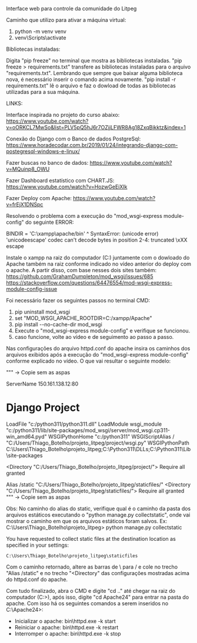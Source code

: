 Interface web para controle da comunidade do Litpeg

Caminho que utilizo para ativar a máquina virtual: 
1) python -m venv venv
2) venv\Scripts\activate

Bibliotecas instaladas:

Digita "pip freeze" no terminal que mostra as bibliotecas instaladas. "pip freeze > requirements.txt" transfere as bibliotecas instaladas para o arquivo "requirements.txt". Lembrando que sempre que baixar alguma biblioteca nova, é necessário inserir o comando acima novamente. "pip install -r requirements.txt" lê o arquivo e faz o dowload de todas as bibliotecas utilizadas para a sua máquina.


LINKS:

Interface inspirada no projeto do curso abaixo:
https://www.youtube.com/watch?v=oORKCL7MwSo&list=PLV5pQ5hJ6r7OZjjLFWR8Ag18ZxqBikktz&index=1

Conexão do Django com o Banco de dados PostgreSql:
https://www.horadecodar.com.br/2019/01/24/integrando-django-com-postegresql-windows-e-linux/

Fazer buscas no banco de dados:
https://www.youtube.com/watch?v=MQuinp8_OWU

Fazer Dashboard estatístico com CHART.JS:
https://www.youtube.com/watch?v=HozwGeEiXIk

Fazer Deploy com Apache:
https://www.youtube.com/watch?v=frEjX1DNSpc

Resolvendo o problema com a execução do "mod_wsgi-express module-config" do seguinte ERROR: 

BINDIR = 'C:\xampp\apache/bin'
^
SyntaxError: (unicode error) 'unicodeescape' codec can't decode bytes in position 2-4: truncated \xXX escape

Instale o xampp na raiz do computador (C:) juntamente com o dowloado do Apache também na raiz conforme indicado no vídeo anterior do deploy com o apache.
A partir disso, com base nesses dois sites também:
https://github.com/GrahamDumpleton/mod_wsgi/issues/685
https://stackoverflow.com/questions/64476554/mod-wsgi-express-module-config-issue

Foi necessário fazer os seguintes passos no terminal CMD:
1) pip uninstall mod_wsgi
2) set "MOD_WSGI_APACHE_ROOTDIR=C:/xampp/Apache"
3) pip install --no-cache-dir mod_wsgi
4) Execute o "mod_wsgi-express module-config" e verifique se funcionou.
5) caso funcione, volte ao vídeo e de seguimento ao passo a passo.

Nas configurações do arquivo httpd.conf do apache insira os caminhos dos arquivos exibidos após a execução do "mod_wsgi-express module-config" conforme explicado no vídeo.
O que vai resultar o seguinte modelo:

""" -> Copie sem as aspas

ServerName 150.161.138.12:80

# Django Project
LoadFile "c:/python311/python311.dll"
LoadModule wsgi_module "c:/python311/lib/site-packages/mod_wsgi/server/mod_wsgi.cp311-win_amd64.pyd"
WSGIPythonHome "c:/python311"
WSGIScriptAlias / "C:/Users/Thiago_Botelho/projeto_litpeg/project/wsgi.py"
WSGIPythonPath C:\Users\Thiago_Botelho\projeto_litpeg;C:\Python311\DLLs;C:\Python311\Lib\site-packages

<Directory "C:/Users/Thiago_Botelho/projeto_litpeg/project/">
    <Files wsgi.py>
        Require all granted
    </Files>
</Directory>

Alias /static "C:/Users/Thiago_Botelho/projeto_litpeg/staticfiles/"
<Directory "C:/Users/Thiago_Botelho/projeto_litpeg/staticfiles/">
    Require all granted
</Directory>
""" -> Copie sem as aspas

Obs: No caminho do alias do static, verifique qual é o caminho da pasta dos arquivos estáticos executando o "python manage.py collectstatic", onde vai mostrar o caminho em que os arquivos estáticos foram salvos.
Ex: 
C:\Users\Thiago_Botelho\projeto_litpeg> python manage.py collectstatic

You have requested to collect static files at the destination
location as specified in your settings:

    C:\Users\Thiago_Botelho\projeto_litpeg\staticfiles
    
Com o caminho retornado, altere as barras de \ para / e cole no trecho "Alias /static" e no trecho "<Directory" das configurações mostradas acima do httpd.conf do apache.

Com tudo finalizado, abra o CMD e digite "cd .." até chegar na raiz do computador (C:\>), após isso, digite "cd Apache24" para entrar na pasta do apache.
Com isso há os seguintes comandos a serem inseridos no C:\Apache24>:
- Inicializar o apache: bin\httpd.exe -k start
- Reiniciar o apache: bin\httpd.exe -k restart
- Interromper o apache: bin\httpd.exe -k stop
